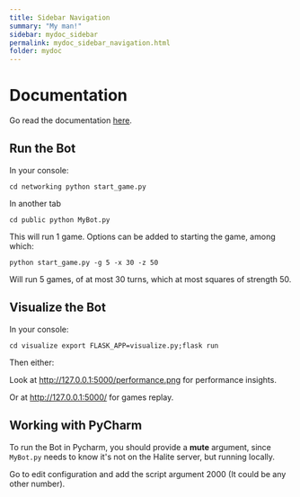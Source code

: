 ```yaml
---
title: Sidebar Navigation
summary: "My man!"
sidebar: mydoc_sidebar
permalink: mydoc_sidebar_navigation.html
folder: mydoc
---
```


# Documentation

Go read the documentation [here](https://edouard360.github.io/Halite-Python-RL/).

## Run the Bot

In your console:

`cd networking python start_game.py`

In another tab

`cd public python MyBot.py`

This will run 1 game. Options can be added to starting the game, among which:

`python start_game.py -g 5 -x 30 -z 50`

Will run 5 games, of at most 30 turns, which at most squares of strength 50.

## Visualize the Bot

In your console:

`cd visualize export FLASK_APP=visualize.py;flask run`

Then either:

Look at http://127.0.0.1:5000/performance.png for performance insights.

Or at http://127.0.0.1:5000/ for games replay.

## Working with PyCharm

To run the Bot in Pycharm, you should provide a **mute** argument, since `MyBot.py` needs to know it's not on the Halite server, but running locally. 

Go to edit configuration and add the script argument 2000 (It could be any other number).